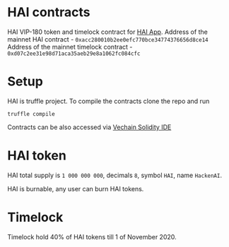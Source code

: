# HAI contracts

HAI VIP-180 token and timelock contract for [HAI App](https://hacken.ai/).
Address of the mainnet HAI contract - `0xacc280010b2ee0efc770bce34774376656d8ce14`
Address of the mainnet timelock contract - `0xd07c2ee31e98d71aca35aeb29e8a1062fc084cfc`

# Setup

HAI is truffle project. To compile the contracts clone the repo and run
```
truffle compile
```
Contracts can be also accessed via [Vechain Solidity IDE](https://vechainstore.com/)

# HAI token

HAI total supply is `1 000 000 000`, decimals `8`, symbol `HAI`, name `HackenAI`.

HAI is burnable, any user can burn HAI tokens.

# Timelock

Timelock hold 40% of HAI tokens till 1 of November 2020.
